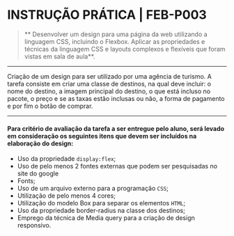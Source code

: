 # INSTRUÇÃO PRÁTICA  |  FEB-P003

>** Desenvolver um design para uma página da web utilizando a linguagem CSS, incluindo o Flexbox. Aplicar as propriedades e técnicas da linguagem CSS e layouts complexos e flexíveis que foram vistas em sala de aula**.
<hr>
Criação de um design para ser utilizado por uma agência de turismo. A tarefa consiste em criar uma classe de destinos, na qual deve incluir: o nome do destino, a imagem principal do destino, o que está incluso no pacote, o preço e se as taxas estão inclusas ou não, a forma de pagamento e por fim o botão de comprar.
<hr>

#### Para critério de avaliação da tarefa a ser entregue pelo aluno, será levado em consideração os seguintes itens que devem ser incluídos na elaboração do design:

- Uso da propriedade `display:flex`;
- Uso de pelo menos 2 fontes externas que podem ser pesquisadas no site do google 
- Fonts;
- Uso de um arquivo externo para a programação `CSS`;
- Utilização de pelo menos 4 cores;
- Utilização do modelo Box para separar os elementos `HTML`;
- Uso da propriedade border-radius na classe dos destinos;
- Emprego da técnica de Media query para a criação de design responsivo.